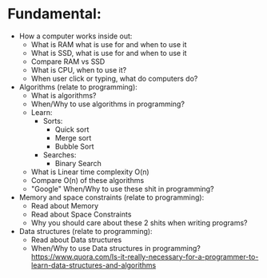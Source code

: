 # Fundamental:
- How a computer works inside out:
  - What is RAM what is use for and when to use it
  - What is SSD, what is use for and when to use it
  - Compare RAM vs SSD
  - What is CPU, when to use it?
  - When user click or typing, what do computers do?
- Algorithms (relate to programming):
  - What is algorithms?
  - When/Why to use algorithms in programming?
  - Learn:
    - Sorts:
      - Quick sort
      - Merge sort
      - Bubble Sort
    - Searches:
      - Binary Search
  - What is Linear time complexity O(n)
  - Compare O(n) of these algorithms
  - "Google" When/Why to use these shit in programming?
- Memory and space constraints (relate to programming):
  - Read about Memory
  - Read about Space Constraints
  - Why you should care about these 2 shits when writing programs?
- Data structures (relate to programming):
  - Read about Data structures
  - When/Why to use Data structures in programming?
  https://www.quora.com/Is-it-really-necessary-for-a-programmer-to-learn-data-structures-and-algorithms
